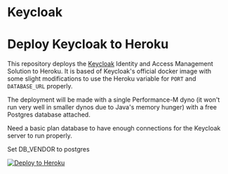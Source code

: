 Keycloak
========

# Deploy Keycloak to Heroku

This repository deploys the [Keycloak](https://www.keycloak.org) Identity and Access Management Solution
to Heroku.  It is based of Keycloak's official docker image with some slight modifications to use the
Heroku variable for `PORT` and `DATABASE_URL` properly.

The deployment will be made with a single Performance-M dyno (it won't run very well in smaller dynos
due to Java's memory hunger) with a free Postgres database attached.

Need a basic plan database to have enough connections for the Keycloak server to run properly.

Set DB_VENDOR to postgres

[![Deploy to Heroku](https://www.herokucdn.com/deploy/button.svg)](https://heroku.com/deploy)


[//]: # (## Heroku)

[//]: # (heroku create jenius-tech-keycloak)

[//]: # ()
[//]: # (Set DATABASE_URL environment variable)

[//]: # (## General Guide)

[//]: # ()
[//]: # (To get help configuring Keycloak via the CLI, run:)

[//]: # ()
[//]: # (on Linux/Unix:)

[//]: # ()
[//]: # (    $ bin/kc.sh)

[//]: # ()
[//]: # (on Windows:)

[//]: # ()
[//]: # (    $ bin\kc.bat)

[//]: # ()
[//]: # (To try Keycloak out in development mode, run: )

[//]: # ()
[//]: # (on Linux/Unix:)

[//]: # ()
[//]: # (    $ bin/kc.sh start-dev)

[//]: # ()
[//]: # (on Windows:)

[//]: # ()
[//]: # (    $ bin\kc.bat start-dev)

[//]: # ()
[//]: # (After the server boots, open http://localhost:8080 in your web browser. The welcome page will indicate that the server is running.)

[//]: # ()
[//]: # (To get started, check out the [configuration guides]&#40;https://www.keycloak.org/guides#server&#41;.)